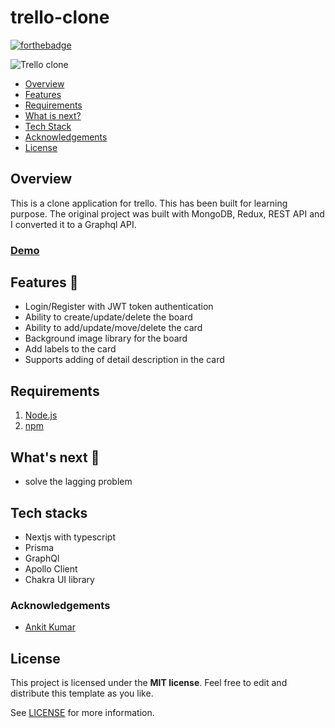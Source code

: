 # trello-clone

[![forthebadge](https://forthebadge.com/images/badges/built-with-love.svg)](https://forthebadge.com)

![Trello clone](https://github.com/Mamsheikh/trello-clone/blob/main/demo.gif)

- [Overview](#overview)
- [Features](#features)
- [Requirements](#requirements)
- [What is next?](#Whats-next)
- [Tech Stack](#tech-stacks)
- [Acknowledgements](#acknowledgement)
- [License](#license)

## Overview

This is a clone application for trello. This has been built for learning purpose. The original project was built with MongoDB, Redux, REST API and I converted it to a Graphql API.

### [Demo](https://trello-clone-smoky-mu.vercel.app/)

## Features 🤩

- Login/Register with JWT token authentication
- Ability to create/update/delete the board
- Ability to add/update/move/delete the card
- Background image library for the board
- Add labels to the card
- Supports adding of detail description in the card

## Requirements

1. [Node.js](https://nodejs.org/)
2. [npm](https://www.npmjs.com/)

## What's next 🚀

- solve the lagging problem

## Tech stacks

- Nextjs with typescript
- Prisma
- GraphQl
- Apollo Client
- Chakra UI library

### Acknowledgements

- [Ankit Kumar](https://github.com/knowankit)

## License

This project is licensed under the **MIT license**. Feel free to edit and distribute this template as you like.

See [LICENSE](LICENSE) for more information.
